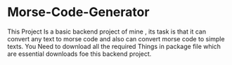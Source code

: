 # Morse-Code-Generator
This Project Is a basic backend project of mine , its task is that it can convert any text to morse code and also can convert morse code to simple texts.
You Need to download all the required Things in package file which are essential downloads foe this backend project.

